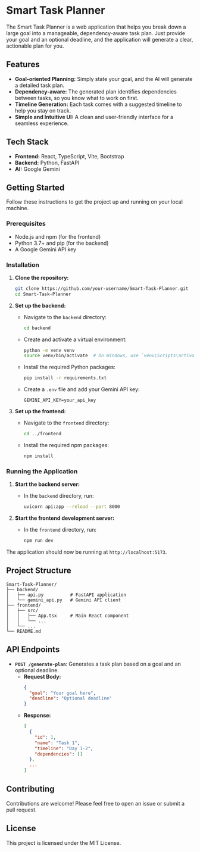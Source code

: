 # Smart Task Planner

The Smart Task Planner is a web application that helps you break down a large goal into a manageable, dependency-aware task plan. Just provide your goal and an optional deadline, and the application will generate a clear, actionable plan for you.

## Features

*   **Goal-oriented Planning:** Simply state your goal, and the AI will generate a detailed task plan.
*   **Dependency-aware:** The generated plan identifies dependencies between tasks, so you know what to work on first.
*   **Timeline Generation:** Each task comes with a suggested timeline to help you stay on track.
*   **Simple and Intuitive UI:** A clean and user-friendly interface for a seamless experience.

## Tech Stack

*   **Frontend:** React, TypeScript, Vite, Bootstrap
*   **Backend:** Python, FastAPI
*   **AI:** Google Gemini

## Getting Started

Follow these instructions to get the project up and running on your local machine.

### Prerequisites

*   Node.js and npm (for the frontend)
*   Python 3.7+ and pip (for the backend)
*   A Google Gemini API key

### Installation

1.  **Clone the repository:**
    ```bash
    git clone https://github.com/your-username/Smart-Task-Planner.git
    cd Smart-Task-Planner
    ```

2.  **Set up the backend:**
    *   Navigate to the `backend` directory:
        ```bash
        cd backend
        ```
    *   Create and activate a virtual environment:
        ```bash
        python -m venv venv
        source venv/bin/activate  # On Windows, use `venv\Scripts\activate`
        ```
    *   Install the required Python packages:
        ```bash
        pip install -r requirements.txt
        ```
    *   Create a `.env` file and add your Gemini API key:
        ```
        GEMINI_API_KEY=your_api_key
        ```

3.  **Set up the frontend:**
    *   Navigate to the `frontend` directory:
        ```bash
        cd ../frontend
        ```
    *   Install the required npm packages:
        ```bash
        npm install
        ```

### Running the Application

1.  **Start the backend server:**
    *   In the `backend` directory, run:
        ```bash
        uvicorn api:app --reload --port 8000
        ```

2.  **Start the frontend development server:**
    *   In the `frontend` directory, run:
        ```bash
        npm run dev
        ```

The application should now be running at `http://localhost:5173`.

## Project Structure

```
Smart-Task-Planner/
├── backend/
│   ├── api.py          # FastAPI application
│   └── gemini_api.py   # Gemini API client
├── frontend/
│   ├── src/
│   │   ├── App.tsx     # Main React component
│   │   └── ...
│   └── ...
└── README.md
```

## API Endpoints

*   **`POST /generate-plan`**: Generates a task plan based on a goal and an optional deadline.
    *   **Request Body:**
        ```json
        {
          "goal": "Your goal here",
          "deadline": "Optional deadline"
        }
        ```
    *   **Response:**
        ```json
        [
          {
            "id": 1,
            "name": "Task 1",
            "timeline": "Day 1-2",
            "dependencies": []
          },
          ...
        ]
        ```

## Contributing

Contributions are welcome! Please feel free to open an issue or submit a pull request.

## License

This project is licensed under the MIT License.